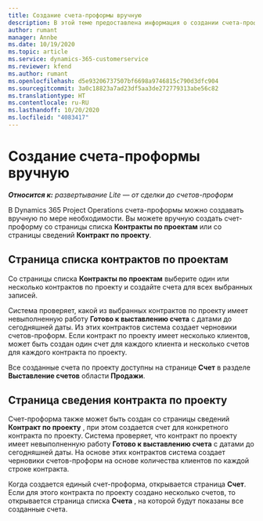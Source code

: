 ```yaml
---
title: Создание счета-проформы вручную
description: В этой теме предоставлена информация о создании счета-проформы вручную в Project Operations.
author: rumant
manager: Annbe
ms.date: 10/19/2020
ms.topic: article
ms.service: dynamics-365-customerservice
ms.reviewer: kfend
ms.author: rumant
ms.openlocfilehash: d5e93206737507bf6698a9746815c790d3dfc904
ms.sourcegitcommit: 3a0c18823a7ad23df5aa3de272779313abe56c82
ms.translationtype: HT
ms.contentlocale: ru-RU
ms.lasthandoff: 10/20/2020
ms.locfileid: "4083417"
---
```

# <a name="creating-a-manual-proforma-invoice"></a>Создание счета-проформы вручную

_**Относится к:** развертывание Lite — от сделки до счетов-проформ_

В Dynamics 365 Project Operations счета-проформы можно создавать вручную по мере необходимости. Вы можете вручную создать счет-проформу со страницы списка **Контракты по проектам** или со страницы сведений **Контракт по проекту**.

##  <a name="project-contracts-list-page"></a>Страница списка контрактов по проектам

Со страницы списка **Контракты по проектам** выберите один или несколько контрактов по проекту и создайте счета для всех выбранных записей.

Система проверяет, какой из выбранных контрактов по проекту имеет невыполненную работу **Готово к выставлению счета** с датами до сегодняшней даты. Из этих контрактов система создает черновики счетов-проформ. Если контракт по проекту имеет несколько клиентов, может быть создан один счет для каждого клиента и несколько счетов для каждого контракта по проекту.

Все созданные счета по проекту доступны на странице **Счет** в разделе **Выставление счетов** области **Продажи**.

## <a name="project-contract-details-page"></a>Страница сведения контракта по проекту

Счет-проформа также может быть создан со страницы сведений **Контракт по проекту** , при этом создается счет для конкретного контракта по проекту. Система проверяет, что контракт по проекту имеет невыполненную работу **Готово к выставлению счета** с датами до сегодняшней даты. На основе этих контрактов система создает черновики счетов-проформ на основе количества клиентов по каждой строке контракта.

Когда создается единый счет-проформа, открывается страница **Счет**. Если для этого контракта по проекту создано несколько счетов, то открывается страница списка **Счета** , на которой будут показаны все созданные счета.
